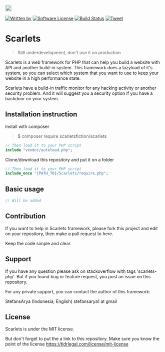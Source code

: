 <a href="https://www.patreon.com/stefansarya"><img src="http://anisics.stream/assets/img/support-badge.png" height="20"></a>

[![Written by](https://img.shields.io/badge/Written%20by-ScarletsFiction-%231e87ff.svg)](https://github.com/ScarletsFiction/)
[![Software License](https://img.shields.io/badge/License-MIT-brightgreen.svg)](LICENSE)
[![Build Status](https://api.travis-ci.org/ScarletsFiction/Scarlets.svg?branch=master)](https://travis-ci.org/ScarletsFiction/Scarlets)
[![Tweet](https://img.shields.io/twitter/url/http/shields.io.svg?style=social)](https://twitter.com/intent/tweet?text=Scarlets%20is%20a%20web%20framework%20for%20php%20that%20can%20help%20you%20build%20a%20website%20with%20API%20and%20another%20build-in%20system.%20This%20framework%20does%20a%20lazyload%20of%20it's%20system,%20so%20you%20can%20select%20which%20system%20that%20you%20want%20to%20use%20to%20keep%20your%20website%20in%20a%20high%20performance%20state&url=https://github.com/ScarletsFiction/Scarlets&via=github&hashtags=scarlets,framework,php,)

# Scarlets
> Still underdevelopment, don't use it on production

Scarlets is a web framework for PHP that can help you build a website with API and another build-in system. This framework does a lazyload of it's system, so you can select which system that you want to use to keep your website in a high performance state.

Scarlets have a build-in traffic monitor for any hacking activity or another security problem. And it will suggest you a security option if you have a backdoor on your system.

## Installation instruction

Install with composer
> $ composer require scarletsfiction/scarlets

```php
// Then load it to your PHP script
include "vendor/autoload.php";
```

Clone/download this repository and put it on a folder

```php
// Then load it to your PHP script
include_once "{PATH_TO}/Scarlets/require.php";
```

## Basic usage

```js
// Will be added
```

## Contribution

If you want to help in Scarlets framework, please fork this project and edit on your repository, then make a pull request to here.

Keep the code simple and clear.

## Support

If you have any question please ask on stackoverflow with tags 'scarlets-php'.
But if you found bug or feature request, you post an issue on this repository.

For any private support, you can contact the author of this framework:

StefansArya (Indonesia, English)
stefansarya1 at gmail

## License

Scarlets is under the MIT license.

But don't forget to put the a link to this repository.
Make sure you know the point of the license
https://tldrlegal.com/license/mit-license

